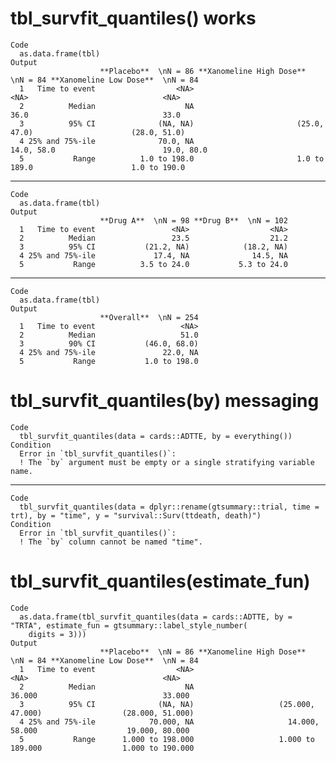 # tbl_survfit_quantiles() works

    Code
      as.data.frame(tbl)
    Output
                        **Placebo**  \nN = 86 **Xanomeline High Dose**  \nN = 84 **Xanomeline Low Dose**  \nN = 84
      1   Time to event                  <NA>                               <NA>                              <NA>
      2          Median                    NA                               36.0                              33.0
      3          95% CI              (NA, NA)                       (25.0, 47.0)                      (28.0, 51.0)
      4 25% and 75%-ile              70.0, NA                         14.0, 58.0                        19.0, 80.0
      5           Range          1.0 to 198.0                       1.0 to 189.0                      1.0 to 190.0

---

    Code
      as.data.frame(tbl)
    Output
                        **Drug A**  \nN = 98 **Drug B**  \nN = 102
      1   Time to event                 <NA>                  <NA>
      2          Median                 23.5                  21.2
      3          95% CI           (21.2, NA)            (18.2, NA)
      4 25% and 75%-ile             17.4, NA              14.5, NA
      5           Range          3.5 to 24.0           5.3 to 24.0

---

    Code
      as.data.frame(tbl)
    Output
                        **Overall**  \nN = 254
      1   Time to event                   <NA>
      2          Median                   51.0
      3          90% CI           (46.0, 68.0)
      4 25% and 75%-ile               22.0, NA
      5           Range           1.0 to 198.0

# tbl_survfit_quantiles(by) messaging

    Code
      tbl_survfit_quantiles(data = cards::ADTTE, by = everything())
    Condition
      Error in `tbl_survfit_quantiles()`:
      ! The `by` argument must be empty or a single stratifying variable name.

---

    Code
      tbl_survfit_quantiles(data = dplyr::rename(gtsummary::trial, time = trt), by = "time", y = "survival::Surv(ttdeath, death)")
    Condition
      Error in `tbl_survfit_quantiles()`:
      ! The `by` column cannot be named "time".

# tbl_survfit_quantiles(estimate_fun)

    Code
      as.data.frame(tbl_survfit_quantiles(data = cards::ADTTE, by = "TRTA", estimate_fun = gtsummary::label_style_number(
        digits = 3)))
    Output
                        **Placebo**  \nN = 86 **Xanomeline High Dose**  \nN = 84 **Xanomeline Low Dose**  \nN = 84
      1   Time to event                  <NA>                               <NA>                              <NA>
      2          Median                    NA                             36.000                            33.000
      3          95% CI              (NA, NA)                   (25.000, 47.000)                  (28.000, 51.000)
      4 25% and 75%-ile            70.000, NA                     14.000, 58.000                    19.000, 80.000
      5           Range      1.000 to 198.000                   1.000 to 189.000                  1.000 to 190.000

